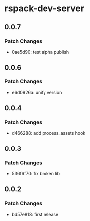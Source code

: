 # rspack-dev-server

## 0.0.7

### Patch Changes

- 0ae5d90: test alpha publish

## 0.0.6

### Patch Changes

- e6d0926a: unify version

## 0.0.4

### Patch Changes

- d466288: add process_assets hook

## 0.0.3

### Patch Changes

- 536f6f70: fix broken lib

## 0.0.2

### Patch Changes

- bd57e818: first release
